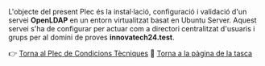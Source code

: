L'objecte del present Plec és la instal·lació, configuració i validació d'un servei **OpenLDAP** en un entorn virtualitzat basat en Ubuntu Server. Aquest servei s'ha de configurar per actuar com a directori centralitzat d'usuaris i grups per al domini de proves **innovatech24.test**.

👉 [Torna al Plec de Condicions Tècniques](../)
📍 [Torna a la pàgina de la tasca](../../)
